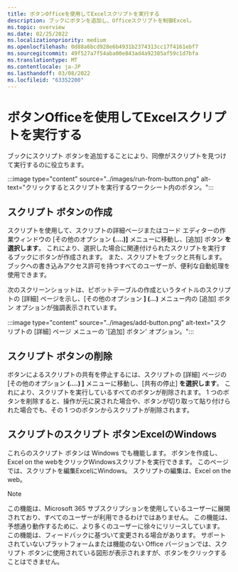 ```yaml
---
title: ボタンOfficeを使用してExcelスクリプトを実行する
description: ブックにボタンを追加し、Officeスクリプトを制御Excel。
ms.topic: overview
ms.date: 02/25/2022
ms.localizationpriority: medium
ms.openlocfilehash: 0d88a6bcd928e6b4931b2374313cc17f4161ebf7
ms.sourcegitcommit: 49f527a7f54aba00e843ad4a92385af59c1d7bfa
ms.translationtype: MT
ms.contentlocale: ja-JP
ms.lasthandoff: 03/08/2022
ms.locfileid: "63352200"
---
```

# <a name="run-office-scripts-in-excel-with-buttons"></a>ボタンOfficeを使用してExcelスクリプトを実行する

ブックにスクリプト ボタンを追加することにより、同僚がスクリプトを見つけて実行するのに役立ちます。

:::image type="content" source="../images/run-from-button.png" alt-text="クリックするとスクリプトを実行するワークシート内のボタン。":::

## <a name="create-script-buttons"></a>スクリプト ボタンの作成

スクリプトを使用して、スクリプトの詳細ページまたはコード エディターの作業ウィンドウの [その他のオプション **(....)]** メニューに移動し、[追加] ボタン **を選択します**。 これにより、選択した場合に関連付けられたスクリプトを実行するブックにボタンが作成されます。 また、スクリプトをブックと共有します。ブックへの書き込みアクセス許可を持つすべてのユーザーが、便利な自動処理を使用できます。

次のスクリーンショットは、ピボットテーブルの作成というタイトルのスクリプトの [詳細] ページを示し、[その他のオプション **] (...)** メニュー内の [追加] ボタン オプションが強調表示されています。

:::image type="content" source="../images/add-button.png" alt-text="スクリプトの [詳細] ページ メニューの '[追加] ボタン' オプション。":::

## <a name="remove-script-buttons"></a>スクリプト ボタンの削除

ボタンによるスクリプトの共有を停止するには、スクリプトの [詳細] ページの [その他のオプション **(....) ]** メニューに移動し、[共有の停止] **を選択します**。 これにより、スクリプトを実行しているすべてのボタンが削除されます。 1 つのボタンを削除すると、操作が元に戻された場合や、ボタンが切り取って貼り付けられた場合でも、その 1 つのボタンからスクリプトが削除されます。

## <a name="script-buttons-on-excel-for-windows"></a>スクリプトのスクリプト ボタンExcelのWindows

これらのスクリプト ボタンは Windows でも機能します。 ボタンを作成し、Excel on the webをクリックWindowsスクリプトを実行できます。 このページでは、スクリプトを編集ExcelにWindows。 スクリプトの編集は、Excel on the web。

> [!NOTE]
> この機能は、Microsoft 365 サブスクリプションを使用しているユーザーに展開されており、すべてのユーザーが利用できるわけではありません。 この機能は、予想通り動作するために、より多くのユーザーに徐々にリリースしています。 この機能は、フィードバックに基づいて変更される場合があります。 サポートされていないプラットフォームまたは機能のない Office バージョンでは、スクリプト ボタンに使用されている図形が表示されますが、ボタンをクリックすることはできません。

